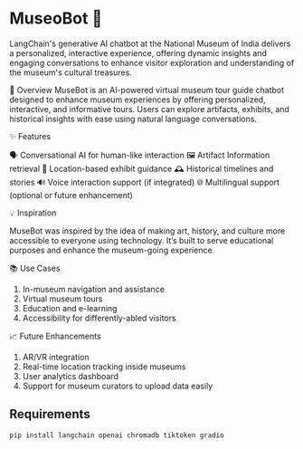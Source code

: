 # MuseoBot 🤖
<summary>
   LangChain's generative AI chatbot at the National Museum of India delivers a personalized, interactive experience, offering dynamic insights and engaging conversations to enhance visitor exploration and understanding of the museum's cultural treasures.
</summary>

📌 Overview
MuseBot is an AI-powered virtual museum tour guide chatbot designed to enhance museum experiences by offering personalized, interactive, and informative tours. Users can explore artifacts, exhibits, and historical insights with ease using natural language conversations.

✨ Features

🗣️ Conversational AI for human-like interaction
🖼️ Artifact Information retrieval
📍 Location-based exhibit guidance
🕰️ Historical timelines and stories
🔊 Voice interaction support (if integrated)
🌐 Multilingual support (optional or future enhancement)

💡 Inspiration

MuseBot was inspired by the idea of making art, history, and culture more accessible to everyone using technology. It’s built to serve educational purposes and enhance the museum-going experience.

📚 Use Cases

1. In-museum navigation and assistance
2. Virtual museum tours
3. Education and e-learning
4. Accessibility for differently-abled visitors

📈 Future Enhancements

1. AR/VR integration
2. Real-time location tracking inside museums
3. User analytics dashboard
4. Support for museum curators to upload data easily


## Requirements 
```
pip install langchain openai chromadb tiktoken gradio
```
